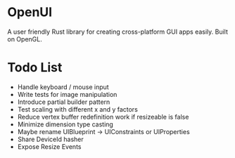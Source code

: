 # OpenUI
A user friendly Rust library for creating cross-platform GUI apps easily. Built on OpenGL.

# Todo List
* Handle keyboard / mouse input
* Write tests for image manipulation
* Introduce partial builder pattern
* Test scaling with different x and y factors
* Reduce vertex buffer redefinition work if resizeable is false
* Minimize dimension type casting
* Maybe rename UIBlueprint -> UIConstraints or UIProperties
* Share DeviceId hasher
* Expose Resize Events